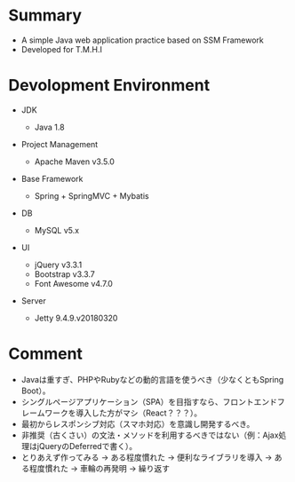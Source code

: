 # Summary
+ A simple Java web application practice based on SSM Framework
+ Developed for T.M.H.I

# Devolopment Environment
+ JDK
  + Java 1.8

+ Project Management
  + Apache Maven v3.5.0

+ Base Framework
  + Spring + SpringMVC + Mybatis

+ DB
  + MySQL v5.x

+ UI
  + jQuery v3.3.1
  + Bootstrap v3.3.7
  + Font Awesome v4.7.0

+ Server
  + Jetty 9.4.9.v20180320

# Comment
+ Javaは重すぎ、PHPやRubyなどの動的言語を使うべき（少なくともSpring Boot）。
+ シングルページアプリケーション（SPA）を目指すなら、フロントエンドフレームワークを導入した方がマシ（React？？？）。
+ 最初からレスポンシブ対応（スマホ対応）を意識し開発するべき。
+ 非推奨（古くさい）の文法・メソッドを利用するべきではない（例：Ajax処理はjQueryのDeferredで書く）。
+ とりあえず作ってみる -> ある程度慣れた -> 便利なライブラリを導入 -> ある程度慣れた -> 車輪の再発明 -> 繰り返す
